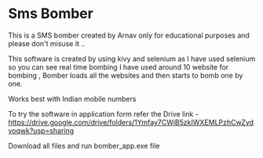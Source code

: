 # Sms Bomber

This is a SMS bomber created by Arnav only for educational purposes and please don't misuse it ..

This software is created by using kivy and selenium
as I have used selenium so you can see real time bombing I have used around 10 website for bombing , Bomber loads all the websites and then starts to bomb one by one.

Works best with Indian mobile numbers 

To try the software in application form refer the
Drive link - https://drive.google.com/drive/folders/1Ymfay7CWjB5zkIWXEMLPzhCwZydyoqwk?usp=sharing

Download all files and run bomber_app.exe file
